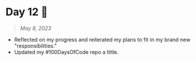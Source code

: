 # Day 12 🦓

> *May 8, 2023*

- Reflected on my progress and reiterated my plans to fit in my brand new "responsibilities."
- Updated my #100DaysOfCode repo a little.